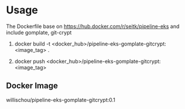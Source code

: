 # Usage

The Dockerfile base on https://hub.docker.com/r/seitk/pipeline-eks and include gomplate, git-crypt

1. docker build -t <docker_hub>/pipeline-eks-gomplate-gitcrypt:<image_tag> .

2. docker push <docker_hub>/pipeline-eks-gomplate-gitcrypt:<image_tag>

## Docker Image

willischou/pipeline-eks-gomplate-gitcrypt:0.1
